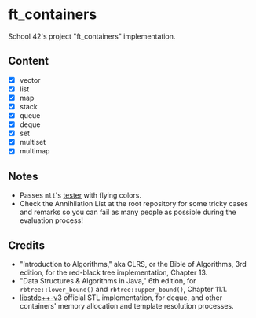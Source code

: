 # ft_containers
School 42's project "ft_containers" implementation.
## Content
- [x] vector
- [x] list
- [x] map
- [x] stack
- [x] queue
- [x] deque
- [x] set
- [x] multiset
- [x] multimap
## Notes
*	Passes `mli`'s [tester](https://github.com/mli42/containers_test) with flying colors.
*	Check the Annihilation List at the root repository for some tricky cases and remarks so you can fail as many people as possible during the evaluation process!
## Credits
*	"Introduction to Algorithms," aka CLRS, or the Bible of Algorithms, 3rd edition, for the red-black tree implementation, Chapter 13.
*	"Data Structures & Algorithms in Java," 6th edition, for `rbtree::lower_bound()` and `rbtree::upper_bound()`, Chapter 11.1.
*	[libstdc++-v3](https://github.com/gcc-mirror/gcc/tree/master/libstdc%2B%2B-v3/include/bits) official STL implementation, for deque, and other containers' memory allocation and template resolution processes.
